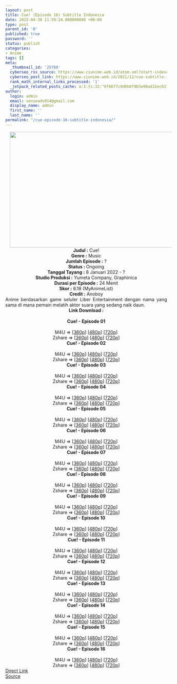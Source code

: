 ```yaml
---
layout: post
title: Cue! (Episode 16) Subtitle Indonesia
date: 2022-04-30 11:59:24.000000000 +00:00
type: post
parent_id: '0'
published: true
password: ''
status: publish
categories:
- Anime
tags: []
meta:
  _thumbnail_id: '25768'
  cyberseo_rss_source: https://www.ciunime.web.id/atom.xml?start-index=1
  cyberseo_post_link: https://www.ciunime.web.id/2021/12/cue-subtitle-indonesia.html
  rank_math_internal_links_processed: '1'
  _jetpack_related_posts_cache: a:1:{s:32:"8f6677c9d6b0f903e98ad32ec61f8deb";a:2:{s:7:"expires";i:1656731310;s:7:"payload";a:3:{i:0;a:1:{s:2:"id";i:27055;}i:1;a:1:{s:2:"id";i:26959;}i:2;a:1:{s:2:"id";i:26850;}}}}
author:
  login: admin
  email: senseads014@gmail.com
  display_name: admin
  first_name: ''
  last_name: ''
permalink: "/cue-episode-16-subtitle-indonesia/"
---
```

<div class="separator" style="clear: both; text-align: center;"><a href="https://blogger.googleusercontent.com/img/a/AVvXsEhytayBJyPAJiAXMX5JqxyAynAGbBH3phJf6omwqJ9x-ZQVIfLF8j_ox-13yVMNCrkyAyeRqeXNhZ1MX65ZfVhde6DKLjH_5jSTtdDV_jLNCDhcRGrTnJtaRQTn_CMoAH1SjM9TccvAGWobOtPQrQU_JawZE2KoGe0R1JE2N95HvXz00R1ragdcQHpQ=s1280" style="margin-left: 1em; margin-right: 1em;"><img border="0" data-original-height="720" data-original-width="1280" height="360" src="{{ site.baseurl }}/assets/2022/04/AVvXsEhytayBJyPAJiAXMX5JqxyAynAGbBH3phJf6omwqJ9x-ZQVIfLF8j_ox-13yVMNCrkyAyeRqeXNhZ1MX65ZfVhde6DKLjH_5jSTtdDV_jLNCDhcRGrTnJtaRQTn_CMoAH1SjM9TccvAGWobOtPQrQU_JawZE2KoGe0R1JE2N95HvXz00R1ragdcQHpQ=w640-h360" width="640" /></a></div>
<div class="separator" style="clear: both; text-align: center;"></div>
<div style="text-align: center;"><b>Judul</b><b><b> </b>:</b> Cue!</div>
<div style="text-align: center;"><b><b>Genre :</b></b> Music</div>
<div style="text-align: center;"><b>Jumlah Episode :</b> ?<br /><b>Status :&nbsp;</b>Ongoing<br /><b>Tanggal Tayang :</b> 8 Januari 2022 - ?<br /><b>Studio Produksi :</b>&nbsp;Yumeta Company, Graphinica<br /><b>Durasi per Episode :</b> 24 Menit</div>
<div style="text-align: center;"><b>Skor :</b> 6.18 (MyAnimeList)</div>
<div style="text-align: center;"><b>Credit :</b>&nbsp;Anoboy</div>
<div style="text-align: center;"></div>
<div style="text-align: justify;">Anime berdasarkan game seluler Liber Entertainment dengan nama yang sama di mana pemain melatih aktor suara yang sedang naik daun.</div>
<div style="text-align: justify;"></div>
<div style="text-align: justify;"></div>
<div style="text-align: center;">
<div style="text-align: center;">
<div style="text-align: left;">
<div style="text-align: center;"><b>Link Download :</b></div>
<div style="text-align: center;"><b><br /></b></div>
<div style="text-align: center;"><span style="text-align: left;"><b>Cue!&nbsp;</b></span><b>- Episode 01</b></div>
<div style="text-align: center;"><b><br /></b></div>
<div style="text-align: center;">M4U =&gt; [<a href="https://www.mp4upload.com/h9bmfjlhqeji" target="_blank" rel="noopener">360p</a>] [<a href="https://acefile.co/f/64689071/neonime_cue__-_01-480p-zip" target="_blank" rel="noopener">480p</a>] [<a href="https://acefile.co/f/64689066/neonime_cue__-_01-720p-zip" target="_blank" rel="noopener">720p</a>]</div>
<div style="text-align: center;">Zshare =&gt; [<a href="https://www106.zippyshare.com/v/gyX4f42B/file.html" target="_blank" rel="noopener">360p</a>] [<a href="https://www107.zippyshare.com/v/fHXixYIS/file.html" target="_blank" rel="noopener">480p</a>] [<a href="https://www81.zippyshare.com/v/0z5Z2ozu/file.html" target="_blank" rel="noopener">720p</a>]</div>
<div style="text-align: center;"></div>
<div style="text-align: center;">
<div><span style="text-align: left;"><b>Cue!&nbsp;</b></span><b>- Episode 02</b></div>
<div><b><br /></b></div>
<div>M4U =&gt; [<a href="https://www.mp4upload.com/55iy2iac1hw7" target="_blank" rel="noopener">360p</a>] [<a href="https://acefile.co/f/65396331/neonime_seragam-pelaut-neng-akebi-02-480p-zip" target="_blank" rel="noopener">480p</a>] [<a href="https://acefile.co/f/65396337/neonime_seragam-pelaut-neng-akebi-02-720p-zip" target="_blank" rel="noopener">720p</a>]</div>
<div>Zshare =&gt; [<a href="https://www69.zippyshare.com/v/IPG4poiw/file.html" target="_blank" rel="noopener">360p</a>] [<a href="https://www36.zippyshare.com/v/wxh3B8w2/file.html" target="_blank" rel="noopener">480p</a>] [<a href="https://www69.zippyshare.com/v/mpdr1ZrB/file.html" target="_blank" rel="noopener">720p</a>]</div>
<div></div>
<div>
<div><span style="text-align: left;"><b>Cue!&nbsp;</b></span><b>- Episode 03</b></div>
<div><b><br /></b></div>
<div>M4U =&gt; [<a href="https://www.mp4upload.com/lnsi1i3l12ty" target="_blank" rel="noopener">360p</a>] [<a href="https://acefile.co/f/65999599/neonime_cue__-_03-480p-zip" target="_blank" rel="noopener">480p</a>] [<a href="https://acefile.co/f/66000036/neonime_cue__-_03-720p-zip" target="_blank" rel="noopener">720p</a>]</div>
<div>Zshare =&gt; [<a href="https://www6.zippyshare.com/v/wNSKRE9R/file.html" target="_blank" rel="noopener">360p</a>] [<a href="https://www6.zippyshare.com/v/HtvEi9RR/file.html" target="_blank" rel="noopener">480p</a>] [<a href="https://www64.zippyshare.com/v/hffVwQJ8/file.html" target="_blank" rel="noopener">720p</a>]</div>
</div>
<div></div>
<div>
<div><span style="text-align: left;"><b>Cue!&nbsp;</b></span><b>- Episode 04</b></div>
<div><b><br /></b></div>
<div>M4U =&gt; [<a href="https://www.mp4upload.com/g8zcwz6kevbz" target="_blank" rel="noopener">360p</a>] [<a href="https://acefile.co/f/66584136/neonime_cue__-_04-480p-zip" target="_blank" rel="noopener">480p</a>] [<a href="https://acefile.co/f/66584568/neonime_cue__-_04-720p-zip" target="_blank" rel="noopener">720p</a>]</div>
<div>Zshare =&gt; [<a href="https://www14.zippyshare.com/v/oIxiSm55/file.html" target="_blank" rel="noopener">360p</a>] [<a href="https://www14.zippyshare.com/v/oxejkjCj/file.html" target="_blank" rel="noopener">480p</a>] [<a href="https://www26.zippyshare.com/v/R5R94FuJ/file.html" target="_blank" rel="noopener">720p</a>]</div>
</div>
<div></div>
<div>
<div><span style="text-align: left;"><b>Cue!&nbsp;</b></span><b>- Episode 05</b></div>
<div><b><br /></b></div>
<div>M4U =&gt; [<a href="https://www.mp4upload.com/vak1u4czzlm7" target="_blank" rel="noopener">360p</a>] [<a href="https://www.mp4upload.com/dznylcs8fbdm" target="_blank" rel="noopener">480p</a>] [<a href="https://www.mp4upload.com/1hqqaixh4wvh" target="_blank" rel="noopener">720p</a>]</div>
<div>Zshare =&gt; [<a href="https://www21.zippyshare.com/v/xBIMC1CC/file.html" target="_blank" rel="noopener">360p</a>] [<a href="https://www86.zippyshare.com/v/MRz75KL4/file.html" target="_blank" rel="noopener">480p</a>] [<a href="https://www9.zippyshare.com/v/j5sjbKFv/file.html" target="_blank" rel="noopener">720p</a>]</div>
</div>
<div></div>
<div>
<div><span style="text-align: left;"><b>Cue!&nbsp;</b></span><b>- Episode 06</b></div>
<div><b><br /></b></div>
<div>M4U =&gt; [<a href="https://www.mp4upload.com/mpba898akf5h" target="_blank" rel="noopener">360p</a>] [<a href="https://www.mp4upload.com/xn37f7lk8lis" target="_blank" rel="noopener">480p</a>] [<a href="https://www.mp4upload.com/ls0oj1zeeb5a" target="_blank" rel="noopener">720p</a>]</div>
<div>Zshare =&gt; [<a href="https://www2.zippyshare.com/v/euPLNQUF/file.html" target="_blank" rel="noopener">360p</a>] [<a href="https://www2.zippyshare.com/v/NRyZgQh8/file.html" target="_blank" rel="noopener">480p</a>] [<a href="https://www2.zippyshare.com/v/YCy9DKMD/file.html" target="_blank" rel="noopener">720p</a>]</div>
</div>
<div></div>
<div>
<div><span style="text-align: left;"><b>Cue!&nbsp;</b></span><b>- Episode 07</b></div>
<div><b><br /></b></div>
<div>M4U =&gt; [<a href="https://www.mp4upload.com/wrali94a53wm" target="_blank" rel="noopener">360p</a>] [<a href="https://www.mp4upload.com/yzzt4ez8u18k" target="_blank" rel="noopener">480p</a>] [<a href="https://www.mp4upload.com/37gndazpv1kf" target="_blank" rel="noopener">720p</a>]</div>
<div>Zshare =&gt; [<a href="https://www88.zippyshare.com/v/gGAp1Raq/file.html" target="_blank" rel="noopener">360p</a>] [<a href="https://www88.zippyshare.com/v/sdfKH8g1/file.html" target="_blank" rel="noopener">480p</a>] [<a href="https://www88.zippyshare.com/v/lyHAM25L/file.html" target="_blank" rel="noopener">720p</a>]</div>
</div>
<div></div>
<div>
<div><span style="text-align: left;"><b>Cue!&nbsp;</b></span><b>- Episode 08</b></div>
<div><b><br /></b></div>
<div>M4U =&gt; [<a href="https://www.mp4upload.com/mi2k7hz0o0xt" target="_blank" rel="noopener">360p</a>] [<a href="https://www.mp4upload.com/503n46iaj35r" target="_blank" rel="noopener">480p</a>] [<a href="https://www.mp4upload.com/ka22ncao1b64" target="_blank" rel="noopener">720p</a>]</div>
<div>Zshare =&gt; [<a href="https://www41.zippyshare.com/v/9Z2GwoxY/file.html" target="_blank" rel="noopener">360p</a>] [<a href="https://www41.zippyshare.com/v/K8TyIoty/file.html" target="_blank" rel="noopener">480p</a>] [<a href="https://www2.zippyshare.com/v/nfvYOhyp/file.html" target="_blank" rel="noopener">720p</a>]</div>
</div>
<div></div>
<div>
<div><span style="text-align: left;"><b>Cue!&nbsp;</b></span><b>- Episode 09</b></div>
<div><b><br /></b></div>
<div>M4U =&gt; [<a href="https://www.mp4upload.com/xsowqt44eb3h" target="_blank" rel="noopener">360p</a>] [<a href="https://www.mp4upload.com/np2e1s3mrz92" target="_blank" rel="noopener">480p</a>] [<a href="https://www.mp4upload.com/1pdkno2dkyv5" target="_blank" rel="noopener">720p</a>]</div>
<div>Zshare =&gt; [<a href="https://www43.zippyshare.com/v/pVd7P7YH/file.html" target="_blank" rel="noopener">360p</a>] [<a href="https://www43.zippyshare.com/v/I7LvWnwh/file.html" target="_blank" rel="noopener">480p</a>] [<a href="https://www119.zippyshare.com/v/HZA9OPTK/file.html" target="_blank" rel="noopener">720p</a>]</div>
</div>
<div></div>
<div>
<div><span style="text-align: left;"><b>Cue!&nbsp;</b></span><b>- Episode 10</b></div>
<div><b><br /></b></div>
<div>M4U =&gt; [<a href="https://www.mp4upload.com/gx4ifjvlf4br" target="_blank" rel="noopener">360p</a>] [<a href="https://www.mp4upload.com/tc73mqrw9ufu" target="_blank" rel="noopener">480p</a>] [<a href="https://www.mp4upload.com/78mywtf0iuao" target="_blank" rel="noopener">720p</a>]</div>
<div>Zshare =&gt; [<a href="https://www84.zippyshare.com/v/gzdT6Xlj/file.html" target="_blank" rel="noopener">360p</a>] [<a href="https://www84.zippyshare.com/v/bzB1IU1h/file.html" target="_blank" rel="noopener">480p</a>] [<a href="https://www83.zippyshare.com/v/6Zci77Uf/file.html" target="_blank" rel="noopener">720p</a>]</div>
</div>
<div></div>
<div>
<div><span style="text-align: left;"><b>Cue!&nbsp;</b></span><b>- Episode 11</b></div>
<div><b><br /></b></div>
<div>M4U =&gt; [<a href="http://www.solidfiles.com/v/NVrY45PZwdr55" target="_blank" rel="noopener">360p</a>] [<a href="http://www.solidfiles.com/v/2d4jwqrAj7K7Y" target="_blank" rel="noopener">480p</a>] [<a href="http://www.solidfiles.com/v/m2z82XZAAA8ZB" target="_blank" rel="noopener">720p</a>]</div>
<div>Zshare =&gt; [<a href="https://www98.zippyshare.com/v/jGcJoPKp/file.html" target="_blank" rel="noopener">360p</a>] [<a href="https://www98.zippyshare.com/v/okwbO2Ds/file.html" target="_blank" rel="noopener">480p</a>] [<a href="https://www98.zippyshare.com/v/IuDzve13/file.html" target="_blank" rel="noopener">720p</a>]</div>
</div>
<div></div>
<div>
<div><span style="text-align: left;"><b>Cue!&nbsp;</b></span><b>- Episode 12</b></div>
<div><b><br /></b></div>
<div>M4U =&gt; [<a href="https://www.mp4upload.com/o70ivt78ulsv" target="_blank" rel="noopener">360p</a>] [<a href="https://www.mp4upload.com/yevq7myx5pcc" target="_blank" rel="noopener">480p</a>] [<a href="https://www.mp4upload.com/hd51ngvgpgmm" target="_blank" rel="noopener">720p</a>]</div>
<div>Zshare =&gt; [<a href="https://www77.zippyshare.com/v/2chAA0xs/file.html" target="_blank" rel="noopener">360p</a>] [<a href="https://www77.zippyshare.com/v/gMZoZsoc/file.html" target="_blank" rel="noopener">480p</a>] [<a href="https://www28.zippyshare.com/v/uKLBHUdR/file.html" target="_blank" rel="noopener">720p</a>]</div>
</div>
<div></div>
<div>
<div><span style="text-align: left;"><b>Cue!&nbsp;</b></span><b>- Episode 13</b></div>
<div><b><br /></b></div>
<div>M4U =&gt; [<a href="http://www.solidfiles.com/v/pdLL72prX3naD" target="_blank" rel="noopener">360p</a>] [<a href="http://www.solidfiles.com/v/ZZPPnmY5wxBkN" target="_blank" rel="noopener">480p</a>] [<a href="http://www.solidfiles.com/v/8ZPPj2KGgX3e8" target="_blank" rel="noopener">720p</a>]</div>
<div>Zshare =&gt; [<a href="https://www111.zippyshare.com/v/dJSKB8Im/file.html" target="_blank" rel="noopener">360p</a>] [<a href="https://www111.zippyshare.com/v/TnTTQUxU/file.html" target="_blank" rel="noopener">480p</a>] [<a href="https://www111.zippyshare.com/v/sXKJnGjt/file.html" target="_blank" rel="noopener">720p</a>]</div>
</div>
<div></div>
<div>
<div><span style="text-align: left;"><b>Cue!&nbsp;</b></span><b>- Episode 14</b></div>
<div><b><br /></b></div>
<div>M4U =&gt; [<a href="http://www.solidfiles.com/v/kXzK6DqRZjxjm" target="_blank" rel="noopener">360p</a>] [<a href="http://www.solidfiles.com/v/6GXjkPrRQZXND" target="_blank" rel="noopener">480p</a>] [<a href="http://www.solidfiles.com/v/BVXK2yRDmP54w" target="_blank" rel="noopener">720p</a>]</div>
<div>Zshare =&gt; [<a href="https://www99.zippyshare.com/v/4lLdO1jc/file.html" target="_blank" rel="noopener">360p</a>] [<a href="https://www99.zippyshare.com/v/5rNkpbXX/file.html" target="_blank" rel="noopener">480p</a>] [<a href="https://www99.zippyshare.com/v/fzHFqEfV/file.html" target="_blank" rel="noopener">720p</a>]</div>
</div>
<div></div>
<div>
<div><span style="text-align: left;"><b>Cue!&nbsp;</b></span><b>- Episode 15</b></div>
<div><b><br /></b></div>
<div>M4U =&gt; [<a href="http://www.solidfiles.com/v/eWv8d3yqBjk4a" target="_blank" rel="noopener">360p</a>] [<a href="http://www.solidfiles.com/v/xVxK6m7nyA85v" target="_blank" rel="noopener">480p</a>] [<a href="http://www.solidfiles.com/v/3dWPvaDBpW5BZ" target="_blank" rel="noopener">720p</a>]</div>
<div>Zshare =&gt; [<a href="https://www57.zippyshare.com/v/79yBiwJV/file.html" target="_blank" rel="noopener">360p</a>] [<a href="https://www57.zippyshare.com/v/IeXnBk4K/file.html" target="_blank" rel="noopener">480p</a>] [<a href="https://www57.zippyshare.com/v/CD1aruxz/file.html" target="_blank" rel="noopener">720p</a>]</div>
</div>
<div></div>
<div>
<div><span style="text-align: left;"><b>Cue!&nbsp;</b></span><b>- Episode 16</b></div>
<div><b><br /></b></div>
<div>M4U =&gt; [<a href="http://www.solidfiles.com/v/BVp4Gjy84xd63" target="_blank" rel="noopener">360p</a>] [<a href="http://www.solidfiles.com/v/g68ZKRP7pnWKk" target="_blank" rel="noopener">480p</a>] [<a href="http://www.solidfiles.com/v/DeB4aK35PrAgd" target="_blank" rel="noopener">720p</a>]</div>
<div>Zshare =&gt; [<a href="https://www37.zippyshare.com/v/drJkT2A3/file.html" target="_blank" rel="noopener">360p</a>] [<a href="https://www37.zippyshare.com/v/YsHSqajX/file.html" target="_blank" rel="noopener">480p</a>] [<a href="https://www37.zippyshare.com/v/SPMB3Wht/file.html" target="_blank" rel="noopener">720p</a>]</div>
</div>
</div>
</div>
</div>
</div>
<link rel="stylesheet" href="https://cdnjs.cloudflare.com/ajax/libs/font-awesome/4.7.0/css/font-awesome.min.css" />
<div class="divbtn"> <a href="https://handymansurrender.com/fihup8buzv?key=94550f7ce39444073321dde3b8782f97" class="btn"><i class="fa fa-download"></i> Direct Link</a> <br /><a href="https://www.ciunime.web.id/2021/12/cue-subtitle-indonesia.html">Source</a> </div>
